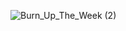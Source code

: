 ![Burn_Up_The_Week (2)](https://user-images.githubusercontent.com/1825104/125004706-1c1e6600-e028-11eb-8962-529bb8f8a68e.jpg)

